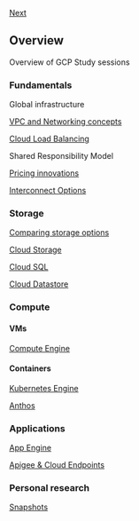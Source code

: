 [Next](https://github.com/paulowe/gcp/blob/main/vpc-networks.md)
## Overview                                                                                                                                          
Overview of GCP Study sessions
### Fundamentals
Global infrastructure

[VPC and Networking concepts](https://github.com/paulowe/gcp/blob/main/vpc-networks.md)

[Cloud Load Balancing](https://github.com/paulowe/gcp/blob/main/cloud-load-balancer.md)

Shared Responsibility Model

[Pricing innovations](https://github.com/paulowe/gcp/blob/main/pricing.md)

[Interconnect Options](https://github.com/paulowe/gcp/blob/main/interconnect-options.md)
### Storage
[Comparing storage options](https://github.com/paulowe/gcp/blob/main/comparing-storage-options.md) 

[Cloud Storage](https://github.com/paulowe/gcp/blob/main/storage.md)

[Cloud SQL](https://github.com/paulowe/gcp/blob/main/cloud-sql.md)

[Cloud Datastore](https://github.com/paulowe/gcp/blob/main/cloud-datastore.md)
### Compute

#### VMs
[Compute Engine](https://github.com/paulowe/gcp/blob/main/compute-engine.md)
#### Containers
[Kubernetes Engine](https://github.com/paulowe/gcp/blob/main/kubernetes-engine.md)

[Anthos](https://github.com/paulowe/gcp/blob/main/anthos.md)  
### Applications
[App Engine](https://github.com/paulowe/gcp/blob/main/app-engine.md)

[Apigee & Cloud Endpoints](https://github.com/paulowe/gcp/blob/main/apigee_cloud-endpoints.md)
### Personal research
[Snapshots](https://github.com/paulowe/gcp/blob/main/snapshots.md)
